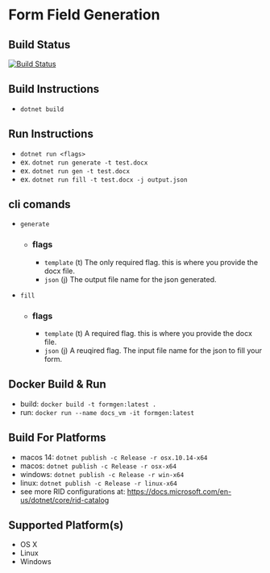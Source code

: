 # Form Field Generation

## Build Status
[![Build Status](https://travis-ci.com/PyramidRemedial/FormGen.svg?branch=master)](https://travis-ci.com/PyramidRemedial/FormGen)

## Build Instructions
- `dotnet build`

## Run Instructions
- `dotnet run <flags>`
- ex. `dotnet run generate -t test.docx`
- ex. `dotnet run gen -t test.docx`
- ex. `dotnet run fill -t test.docx -j output.json`

## cli comands
- `generate`
  * ### flags
    * `template` (t) The only required flag. this is where you provide the docx file.
    *  `json` (j) The output file name for the json generated.
 
- `fill`
  * ### flags
    * `template` (t) A required flag. this is where you provide the docx file.
    *  `json` (j) A reuqired flag. The input file name for the json to fill your form.

## Docker Build & Run
- build: `docker build -t formgen:latest .`
- run: `docker run --name docs_vm -it formgen:latest`

## Build For Platforms
- macos 14: `dotnet publish -c Release -r osx.10.14-x64`
- macos:    `dotnet publish -c Release -r osx-x64`
- windows:  `dotnet publish -c Release -r win-x64`
- linux:    `dotnet publish -c Release -r linux-x64`
- see more RID configurations at: https://docs.microsoft.com/en-us/dotnet/core/rid-catalog
## Supported Platform(s)
- OS X
- Linux
- Windows